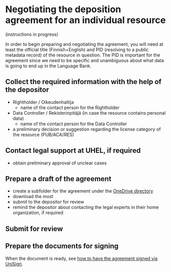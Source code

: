 # Negotiating the deposition agreement for an individual resource

(instructions in progress)

In order to begin preparing and negotiating the agreement, you will need at least the official title (Finnish+English) and PID (resolving to a public metadata record) of the resource in question. 
The PID is important for the agreement since we need to be specific and unambiguous about what data is going to end up in the Language Bank.

## Collect the required information with the help of the depositor

  * Rightholder / Oikeudenhaltija
    * name of the contact person for the Rightholder
  * Data Controller / Rekisterinpitäjä (in case the resource contains personal data)
    * name of the contact person for the Data Controller
  * a preliminary decision or suggestion regarding the license category of the resource (PUB/ACA/RES)

## Contact legal support at UHEL, if required

  * obtain preliminary approval of unclear cases

## Prepare a draft of the agreement

  * create a subfolder for the agreement under the [OneDrive directory](https://helsinkifi-my.sharepoint.com/:f:/r/personal/lennes_ad_helsinki_fi/Documents/Kielipankin%20sopimusasiat/DELA%20-%20Aineistokohtaisten%20sopimusten%20valmistelu?csf=1&web=1&e=9y4CLl)
  * download the most
  * submit to the depositor for review
  * remind the depositor about contacting the legal experts in their home organization, if required

## Submit for review

## Prepare the documents for signing

When the document is ready, see [how to have the agreement signed via UniSign](https://github.com/CSCfi/Kielipankki-utilities/blob/master/docs/howto_have_agreement_signed.md).




